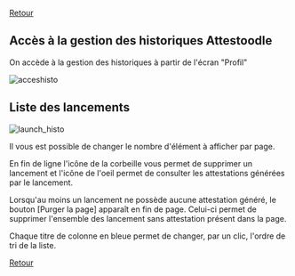 [Retour](index.md)

## Accès à la gestion des historiques Attestoodle ##

On accède à la gestion des historiques à partir de l'écran "Profil"

![acceshisto](https://user-images.githubusercontent.com/64774219/108361856-4d220980-71f3-11eb-8b59-f31108c74f5b.png)

## Liste des lancements ##

![launch_histo](https://user-images.githubusercontent.com/64774219/108363886-b6a31780-71f5-11eb-98ef-0f065fbdf382.png)

Il vous est possible de changer le nombre d'élément à afficher par page.  

En fin de ligne l'icône de la corbeille vous permet de supprimer un lancement et l'icône de l'oeil permet de consulter les attestations générées par le lancement.  

Lorsqu'au moins un lancement ne possède aucune attestation généré, le bouton  \[Purger la page] apparaît en fin de page. Celui-ci permet de supprimer l'ensemble des lancement sans attestation présent dans la page.  

Chaque titre de colonne en bleue permet de changer, par un clic, l'ordre de tri de la liste.

[Retour](index.md)
